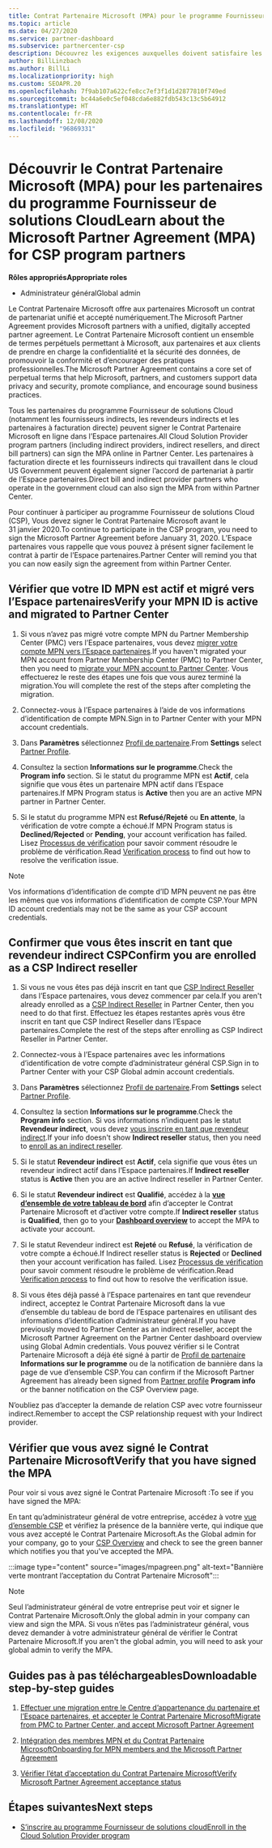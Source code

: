 ```yaml
---
title: Contrat Partenaire Microsoft (MPA) pour le programme Fournisseur de solutions Cloud
ms.topic: article
ms.date: 04/27/2020
ms.service: partner-dashboard
ms.subservice: partnercenter-csp
description: Découvrez les exigences auxquelles doivent satisfaire les partenaires du programme Fournisseur de solutions Cloud pour signer et vérifier ce Contrat Partenaire Microsoft (MPA) unifié et accepté numériquement.
author: BillLinzbach
ms.author: BillLi
ms.localizationpriority: high
ms.custom: SEOAPR.20
ms.openlocfilehash: 7f9ab107a622cfe8cc7ef3f1d1d2877810f749ed
ms.sourcegitcommit: bc44a6e0c5ef048cda6e882fdb543c13c5b64912
ms.translationtype: HT
ms.contentlocale: fr-FR
ms.lasthandoff: 12/08/2020
ms.locfileid: "96869331"
---
```

# <a name="learn-about-the-microsoft-partner-agreement-mpa-for-csp-program-partners"></a><span data-ttu-id="951db-103">Découvrir le Contrat Partenaire Microsoft (MPA) pour les partenaires du programme Fournisseur de solutions Cloud</span><span class="sxs-lookup"><span data-stu-id="951db-103">Learn about the Microsoft Partner Agreement (MPA) for CSP program partners</span></span>

<span data-ttu-id="951db-104">**Rôles appropriés**</span><span class="sxs-lookup"><span data-stu-id="951db-104">**Appropriate roles**</span></span>

- <span data-ttu-id="951db-105">Administrateur général</span><span class="sxs-lookup"><span data-stu-id="951db-105">Global admin</span></span>

<span data-ttu-id="951db-106">Le Contrat Partenaire Microsoft offre aux partenaires Microsoft un contrat de partenariat unifié et accepté numériquement.</span><span class="sxs-lookup"><span data-stu-id="951db-106">The Microsoft Partner Agreement provides Microsoft partners with a unified, digitally accepted partner agreement.</span></span> <span data-ttu-id="951db-107">Le Contrat Partenaire Microsoft contient un ensemble de termes perpétuels permettant à Microsoft, aux partenaires et aux clients de prendre en charge la confidentialité et la sécurité des données, de promouvoir la conformité et d’encourager des pratiques professionnelles.</span><span class="sxs-lookup"><span data-stu-id="951db-107">The Microsoft Partner Agreement contains a core set of perpetual terms that help Microsoft, partners, and customers support data privacy and security, promote compliance, and encourage sound business practices.</span></span>

<span data-ttu-id="951db-108">Tous les partenaires du programme Fournisseur de solutions Cloud (notamment les fournisseurs indirects, les revendeurs indirects et les partenaires à facturation directe) peuvent signer le Contrat Partenaire Microsoft en ligne dans l’Espace partenaires.</span><span class="sxs-lookup"><span data-stu-id="951db-108">All Cloud Solution Provider program partners (including indirect providers, indirect resellers, and direct bill partners) can sign the MPA online in Partner Center.</span></span> <span data-ttu-id="951db-109">Les partenaires à facturation directe et les fournisseurs indirects qui travaillent dans le cloud US Government peuvent également signer l’accord de partenariat à partir de l’Espace partenaires.</span><span class="sxs-lookup"><span data-stu-id="951db-109">Direct bill and indirect provider partners who operate in the government cloud can also sign the MPA from within Partner Center.</span></span>

<span data-ttu-id="951db-110">Pour continuer à participer au programme Fournisseur de solutions Cloud (CSP), Vous devez signer le Contrat Partenaire Microsoft avant le 31 janvier 2020.</span><span class="sxs-lookup"><span data-stu-id="951db-110">To continue to participate in the CSP program, you need to sign the Microsoft Partner Agreement before January 31, 2020.</span></span> <span data-ttu-id="951db-111">L’Espace partenaires vous rappelle que vous pouvez à présent signer facilement le contrat à partir de l’Espace partenaires.</span><span class="sxs-lookup"><span data-stu-id="951db-111">Partner Center will remind you that you can now easily sign the agreement from within Partner Center.</span></span>

## <a name="verify-your-mpn-id-is-active-and-migrated-to-partner-center"></a><span data-ttu-id="951db-112">Vérifier que votre ID MPN est actif et migré vers l’Espace partenaires</span><span class="sxs-lookup"><span data-stu-id="951db-112">Verify your MPN ID is active and migrated to Partner Center</span></span>

1. <span data-ttu-id="951db-113">Si vous n’avez pas migré votre compte MPN du Partner Membership Center (PMC) vers l’Espace partenaires, vous devez [migrer votre compte MPN vers l’Espace partenaires](move-pmc-pc-map.md).</span><span class="sxs-lookup"><span data-stu-id="951db-113">If you haven't migrated your MPN account from Partner Membership Center (PMC) to Partner Center, then you need to [migrate your MPN account to Partner Center](move-pmc-pc-map.md).</span></span> <span data-ttu-id="951db-114">Vous effectuerez le reste des étapes une fois que vous aurez terminé la migration.</span><span class="sxs-lookup"><span data-stu-id="951db-114">You will complete the rest of the steps after completing the migration.</span></span> 

1. <span data-ttu-id="951db-115">Connectez-vous à l’Espace partenaires à l’aide de vos informations d’identification de compte MPN.</span><span class="sxs-lookup"><span data-stu-id="951db-115">Sign in to Partner Center with your MPN account credentials.</span></span>
 
1. <span data-ttu-id="951db-116">Dans **Paramètres** sélectionnez [Profil de partenaire](https://partner.microsoft.com/pcv/accountsettings/connectedpartnerprofile).</span><span class="sxs-lookup"><span data-stu-id="951db-116">From **Settings** select [Partner Profile](https://partner.microsoft.com/pcv/accountsettings/connectedpartnerprofile).</span></span>

1. <span data-ttu-id="951db-117">Consultez la section **Informations sur le programme**.</span><span class="sxs-lookup"><span data-stu-id="951db-117">Check the **Program info** section.</span></span> <span data-ttu-id="951db-118">Si le statut du programme MPN est **Actif**, cela signifie que vous êtes un partenaire MPN actif dans l’Espace partenaires.</span><span class="sxs-lookup"><span data-stu-id="951db-118">If MPN Program status is **Active** then you are an active MPN partner in Partner Center.</span></span>
 
1. <span data-ttu-id="951db-119">Si le statut du programme MPN est **Refusé/Rejeté** ou **En attente**, la vérification de votre compte a échoué.</span><span class="sxs-lookup"><span data-stu-id="951db-119">If MPN Program status is **Declined/Rejected** or **Pending**, your account verification has failed.</span></span> <span data-ttu-id="951db-120">Lisez [Processus de vérification](verification-responses.md) pour savoir comment résoudre le problème de vérification.</span><span class="sxs-lookup"><span data-stu-id="951db-120">Read [Verification process](verification-responses.md) to find out how to resolve the verification issue.</span></span>



>[!NOTE]
><span data-ttu-id="951db-121">Vos informations d’identification de compte d’ID MPN peuvent ne pas être les mêmes que vos informations d’identification de compte CSP.</span><span class="sxs-lookup"><span data-stu-id="951db-121">Your MPN ID account credentials may not be the same as your CSP account credentials.</span></span>

## <a name="confirm-you-are-enrolled-as-a-csp-indirect-reseller"></a><span data-ttu-id="951db-122">Confirmer que vous êtes inscrit en tant que revendeur indirect CSP</span><span class="sxs-lookup"><span data-stu-id="951db-122">Confirm you are enrolled as a CSP Indirect reseller</span></span>

1. <span data-ttu-id="951db-123">Si vous ne vous êtes pas déjà inscrit en tant que [CSP Indirect Reseller](enrolling-in-the-csp-program.md) dans l’Espace partenaires, vous devez commencer par cela.</span><span class="sxs-lookup"><span data-stu-id="951db-123">If you aren't already enrolled as a [CSP Indirect Reseller](enrolling-in-the-csp-program.md)  in Partner Center, then you need to do that first.</span></span> <span data-ttu-id="951db-124">Effectuez les étapes restantes après vous être inscrit en tant que CSP Indirect Reseller dans l’Espace partenaires.</span><span class="sxs-lookup"><span data-stu-id="951db-124">Complete the rest of the steps after enrolling as CSP Indirect Reseller in Partner Center.</span></span>

1. <span data-ttu-id="951db-125">Connectez-vous à l’Espace partenaires avec les informations d’identification de votre compte d’administrateur général CSP.</span><span class="sxs-lookup"><span data-stu-id="951db-125">Sign in to Partner Center with your CSP Global admin account credentials.</span></span>

1. <span data-ttu-id="951db-126">Dans **Paramètres** sélectionnez [Profil de partenaire](https://partner.microsoft.com/pcv/accountsettings/partnerprofile).</span><span class="sxs-lookup"><span data-stu-id="951db-126">From **Settings** select [Partner Profile](https://partner.microsoft.com/pcv/accountsettings/partnerprofile).</span></span>

1. <span data-ttu-id="951db-127">Consultez la section **Informations sur le programme**.</span><span class="sxs-lookup"><span data-stu-id="951db-127">Check the **Program info** section.</span></span> <span data-ttu-id="951db-128">Si vos informations n’indiquent pas le statut **Revendeur indirect**, vous devez [vous inscrire en tant que revendeur indirect](https://partner.microsoft.com/cloud-solution-provider/whats-required).</span><span class="sxs-lookup"><span data-stu-id="951db-128">If your info doesn't show **Indirect reseller** status, then you need to [enroll as an indirect reseller](https://partner.microsoft.com/cloud-solution-provider/whats-required).</span></span>

1. <span data-ttu-id="951db-129">Si le statut **Revendeur indirect** est **Actif**, cela signifie que vous êtes un revendeur indirect actif dans l’Espace partenaires.</span><span class="sxs-lookup"><span data-stu-id="951db-129">If  **Indirect reseller** status is **Active** then you are an active Indirect reseller in Partner Center.</span></span>
 
4. <span data-ttu-id="951db-130">Si le statut **Revendeur indirect** est **Qualifié**, accédez à la [**vue d’ensemble de votre tableau de bord**](https://partner.microsoft.com/pcv/dashboard/overview) afin d’accepter le Contrat Partenaire Microsoft et d’activer votre compte.</span><span class="sxs-lookup"><span data-stu-id="951db-130">If  **Indirect reseller** status is **Qualified**, then go to your [**Dashboard overview**](https://partner.microsoft.com/pcv/dashboard/overview) to accept the MPA to activate your account.</span></span>
 
1. <span data-ttu-id="951db-131">Si le statut Revendeur indirect est **Rejeté** ou **Refusé**, la vérification de votre compte a échoué.</span><span class="sxs-lookup"><span data-stu-id="951db-131">If Indirect reseller status is **Rejected** or **Declined** then your account verification has failed.</span></span> <span data-ttu-id="951db-132">Lisez [Processus de vérification](verification-responses.md) pour savoir comment résoudre le problème de vérification.</span><span class="sxs-lookup"><span data-stu-id="951db-132">Read [Verification process](verification-responses.md) to find out how to resolve the verification issue.</span></span>

1. <span data-ttu-id="951db-133">Si vous êtes déjà passé à l’Espace partenaires en tant que revendeur indirect, acceptez le Contrat Partenaire Microsoft dans la vue d’ensemble du tableau de bord de l’Espace partenaires en utilisant des informations d’identification d’administrateur général.</span><span class="sxs-lookup"><span data-stu-id="951db-133">If you have previously moved to Partner Center as an indirect reseller, accept the Microsoft Partner Agreement on the Partner Center dashboard overview using Global Admin credentials.</span></span> <span data-ttu-id="951db-134">Vous pouvez vérifier si le Contrat Partenaire Microsoft a déjà été signé à partir de [Profil de partenaire](https://partner.microsoft.com/pcv/accountsettings/partnerprofile) **Informations sur le programme** ou de la notification de bannière dans la page de vue d’ensemble CSP.</span><span class="sxs-lookup"><span data-stu-id="951db-134">You can confirm if the Microsoft Partner Agreement has already been signed from [Partner profile](https://partner.microsoft.com/pcv/accountsettings/partnerprofile) **Program info** or the banner notification on the CSP Overview page.</span></span>

<span data-ttu-id="951db-135">N’oubliez pas d’accepter la demande de relation CSP avec votre fournisseur indirect.</span><span class="sxs-lookup"><span data-stu-id="951db-135">Remember to accept the CSP relationship request with your Indirect provider.</span></span>

## <a name="verify-that-you-have-signed-the-mpa"></a><span data-ttu-id="951db-136">Vérifier que vous avez signé le Contrat Partenaire Microsoft</span><span class="sxs-lookup"><span data-stu-id="951db-136">Verify that you have signed the MPA</span></span>

<span data-ttu-id="951db-137">Pour voir si vous avez signé le Contrat Partenaire Microsoft :</span><span class="sxs-lookup"><span data-stu-id="951db-137">To see if you have signed the MPA:</span></span>

 <span data-ttu-id="951db-138">En tant qu’administrateur général de votre entreprise, accédez à votre [vue d’ensemble CSP](https://partner.microsoft.com/pcv/dashboard/overview) et vérifiez la présence de la bannière verte, qui indique que vous avez accepté le Contrat Partenaire Microsoft.</span><span class="sxs-lookup"><span data-stu-id="951db-138">As the Global admin for your company, go to your [CSP Overview](https://partner.microsoft.com/pcv/dashboard/overview) and check to see the green banner which notifies you that you've accepted the MPA.</span></span>

 
:::image type="content" source="images/mpagreen.png" alt-text="Bannière verte montrant l’acceptation du Contrat Partenaire Microsoft":::

>[!NOTE]
><span data-ttu-id="951db-140">Seul l’administrateur général de votre entreprise peut voir et signer le Contrat Partenaire Microsoft.</span><span class="sxs-lookup"><span data-stu-id="951db-140">Only the global admin in your company can view and sign the MPA.</span></span> <span data-ttu-id="951db-141">Si vous n’êtes pas l’administrateur général, vous devez demander à votre administrateur général de vérifier le Contrat Partenaire Microsoft.</span><span class="sxs-lookup"><span data-stu-id="951db-141">If you aren't the global admin, you will need to ask your global admin to verify the MPA.</span></span>


## <a name="downloadable-step-by-step-guides"></a><span data-ttu-id="951db-142">Guides pas à pas téléchargeables</span><span class="sxs-lookup"><span data-stu-id="951db-142">Downloadable step-by-step guides</span></span>

1. [<span data-ttu-id="951db-143">Effectuer une migration entre le Centre d’appartenance du partenaire et l’Espace partenaires, et accepter le Contrat Partenaire Microsoft</span><span class="sxs-lookup"><span data-stu-id="951db-143">Migrate from PMC to Partner Center, and accept Microsoft Partner Agreement</span></span>](https://assetsprod.microsoft.com/mpn/migrate-pmc-pc-mpa-guide.pptx)

2. [<span data-ttu-id="951db-144">Intégration des membres MPN et du Contrat Partenaire Microsoft</span><span class="sxs-lookup"><span data-stu-id="951db-144">Onboarding for MPN members and the Microsoft Partner Agreement</span></span>](https://assetsprod.microsoft.com/mpn/onboard-pc-csp-mpn-mpa-guide.pptx)

3. [<span data-ttu-id="951db-145">Vérifier l’état d’acceptation du Contrat Partenaire Microsoft</span><span class="sxs-lookup"><span data-stu-id="951db-145">Verify Microsoft Partner Agreement acceptance status</span></span>](https://assetsprod.microsoft.com/mpn/verify-mpa-acceptance-status.pptx)
 
## <a name="next-steps"></a><span data-ttu-id="951db-146">Étapes suivantes</span><span class="sxs-lookup"><span data-stu-id="951db-146">Next steps</span></span>

- [<span data-ttu-id="951db-147">S’inscrire au programme Fournisseur de solutions cloud</span><span class="sxs-lookup"><span data-stu-id="951db-147">Enroll in the Cloud Solution Provider program</span></span>](enrolling-in-the-csp-program.md)
